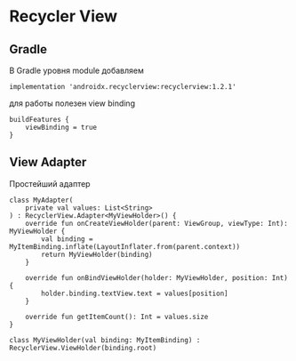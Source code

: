 # Recycler View
## Gradle
В Gradle уровня module добавляем
```
implementation 'androidx.recyclerview:recyclerview:1.2.1'
```
для работы полезен view binding
```
buildFeatures {
    viewBinding = true
}
```
## View Adapter
Простейший адаптер
```
class MyAdapter(
    private val values: List<String>
) : RecyclerView.Adapter<MyViewHolder>() {
    override fun onCreateViewHolder(parent: ViewGroup, viewType: Int): MyViewHolder {
        val binding = MyItemBinding.inflate(LayoutInflater.from(parent.context))
        return MyViewHolder(binding)
    }

    override fun onBindViewHolder(holder: MyViewHolder, position: Int) {
        holder.binding.textView.text = values[position]
    }

    override fun getItemCount(): Int = values.size
}

class MyViewHolder(val binding: MyItemBinding) : RecyclerView.ViewHolder(binding.root)
```
